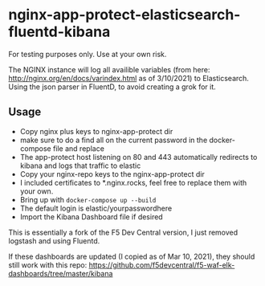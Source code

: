 # nginx-app-protect-elasticsearch-fluentd-kibana

For testing purposes only. Use at your own risk.

The NGINX instance will log all availible variables (from here: <http://nginx.org/en/docs/varindex.html> as of 3/10/2021) to Elasticsearch. Using the json parser in FluentD, to avoid creating a grok for it.

## Usage

* Copy nginx plus keys to nginx-app-protect dir
* make sure to do a find all on the current password in the docker-compose file and replace
* The app-protect host listening on 80 and 443 automatically redirects to kibana and logs that traffic to elastic
* Copy your nginx-repo keys to the nginx-app-protect dir
* I included certificates to *.nginx.rocks, feel free to replace them with your own.
* Bring up with `docker-compose up --build`
* The default login is elastic/yourpasswordhere
* Import the Kibana Dashboard file if desired


This is essentially a fork of the F5 Dev Central version, I just removed logstash and using Fluentd.

If these dashboards are updated (I copied as of Mar 10, 2021), they should still work with this repo:
<https://github.com/f5devcentral/f5-waf-elk-dashboards/tree/master/kibana>
